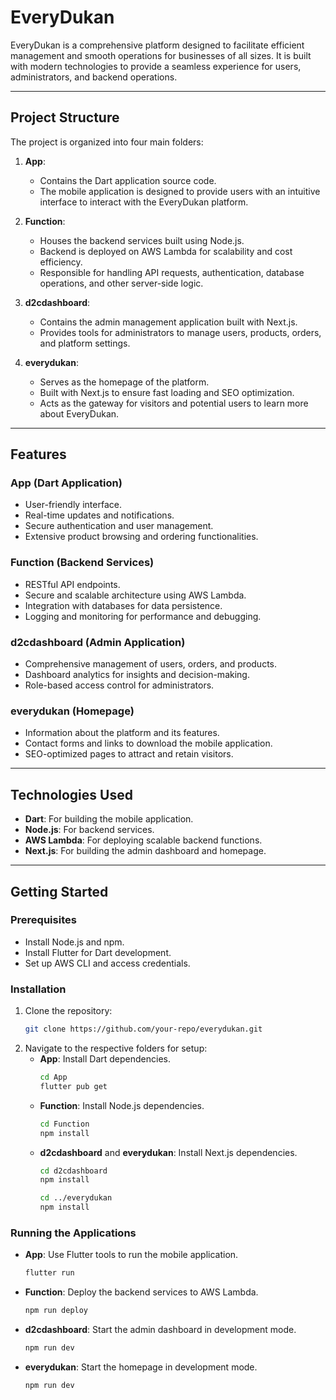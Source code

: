 # EveryDukan

EveryDukan is a comprehensive platform designed to facilitate efficient management and smooth operations for businesses of all sizes. It is built with modern technologies to provide a seamless experience for users, administrators, and backend operations.

---

## Project Structure

The project is organized into four main folders:

1. **App**:
   - Contains the Dart application source code.
   - The mobile application is designed to provide users with an intuitive interface to interact with the EveryDukan platform.

2. **Function**:
   - Houses the backend services built using Node.js.
   - Backend is deployed on AWS Lambda for scalability and cost efficiency.
   - Responsible for handling API requests, authentication, database operations, and other server-side logic.

3. **d2cdashboard**:
   - Contains the admin management application built with Next.js.
   - Provides tools for administrators to manage users, products, orders, and platform settings.

4. **everydukan**:
   - Serves as the homepage of the platform.
   - Built with Next.js to ensure fast loading and SEO optimization.
   - Acts as the gateway for visitors and potential users to learn more about EveryDukan.

---

## Features

### App (Dart Application)
- User-friendly interface.
- Real-time updates and notifications.
- Secure authentication and user management.
- Extensive product browsing and ordering functionalities.

### Function (Backend Services)
- RESTful API endpoints.
- Secure and scalable architecture using AWS Lambda.
- Integration with databases for data persistence.
- Logging and monitoring for performance and debugging.

### d2cdashboard (Admin Application)
- Comprehensive management of users, orders, and products.
- Dashboard analytics for insights and decision-making.
- Role-based access control for administrators.

### everydukan (Homepage)
- Information about the platform and its features.
- Contact forms and links to download the mobile application.
- SEO-optimized pages to attract and retain visitors.

---

## Technologies Used

- **Dart**: For building the mobile application.
- **Node.js**: For backend services.
- **AWS Lambda**: For deploying scalable backend functions.
- **Next.js**: For building the admin dashboard and homepage.

---

## Getting Started

### Prerequisites
- Install Node.js and npm.
- Install Flutter for Dart development.
- Set up AWS CLI and access credentials.

### Installation
1. Clone the repository:
   ```bash
   git clone https://github.com/your-repo/everydukan.git
   ```
2. Navigate to the respective folders for setup:
   - **App**: Install Dart dependencies.
     ```bash
     cd App
     flutter pub get
     ```
   - **Function**: Install Node.js dependencies.
     ```bash
     cd Function
     npm install
     ```
   - **d2cdashboard** and **everydukan**: Install Next.js dependencies.
     ```bash
     cd d2cdashboard
     npm install

     cd ../everydukan
     npm install
     ```

### Running the Applications
- **App**: Use Flutter tools to run the mobile application.
  ```bash
  flutter run
  ```
- **Function**: Deploy the backend services to AWS Lambda.
  ```bash
  npm run deploy
  ```
- **d2cdashboard**: Start the admin dashboard in development mode.
  ```bash
  npm run dev
  ```
- **everydukan**: Start the homepage in development mode.
  ```bash
  npm run dev
  ```
 